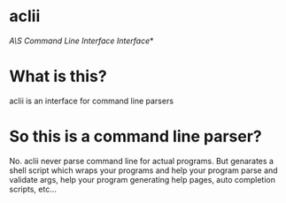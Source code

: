 # aclii

**A\S* Command Line Interface Interface**

# What is this?

aclii is an interface for command line parsers

# So this is a command line parser?

No. aclii never parse command line for actual programs. But genarates a shell script which wraps your programs and help your program parse and validate args, help your program generating help pages, auto completion scripts, etc...
